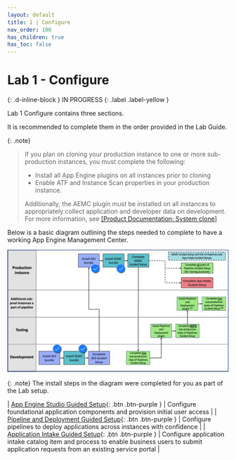 ```yaml
---
layout: default
title: 1 | Configure
nav_order: 100
has_children: true
has_toc: false
---
```


# Lab 1 - Configure
{: .d-inline-block }
IN PROGRESS
{: .label .label-yellow }

Lab 1 Configure contains three sections.  

It is recommended to complete them in the order provided in the Lab Guide. 

{: .note}
> If you plan on cloning your production instance to one or more sub-production instances, you must complete the following:
> - Install all App Engine plugins on all instances prior to cloning
> - Enable ATF and Instance Scan properties in your production instance. 
> 
> Additionally, the AEMC plugin must be installed on all instances to appropriately collect application and developer data on development. For more information, see [[Product Documentation: System clone]](https://docs.servicenow.com/csh?topicname=c_SystemClone.html)

Below is a basic diagram outlining the steps needed to complete to have a working App Engine Management Center.


![](./images/2023-03-03-16-11-12.png)

{: .note}
The install steps in the diagram were completed for you as part of the Lab setup. 

| [App Engine Studio Guided Setup][AppEngineStudio]{: .btn .btn-purple } | Configure foundational application components and provision initial user access |
| [Pipeline and Deployment Guided Setup][Pipeline]{: .btn .btn-purple } | Configure pipelines to deploy applications across instances with confidence |
| [Application Intake Guided Setup][AppIntake]{: .btn .btn-purple } | Configure application intake catalog item and process to enable business users to submit application requests from an existing service portal |

[AppEngineStudio]: ./120_App_Engine
[Pipeline]: ./130_Pipeline_and_Deployment
[AppIntake]: ./140_App_Intake